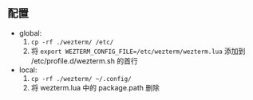 ## 配置

- global:
  1. `cp -rf ./wezterm/ /etc/`
  2. 将 `export WEZTERM_CONFIG_FILE=/etc/wezterm/wezterm.lua` 添加到 /etc/profile.d/wezterm.sh 的首行
- local:
  1. `cp -rf ./wezterm/ ~/.config/`
  2. 将 wezterm.lua 中的 package.path 删除
